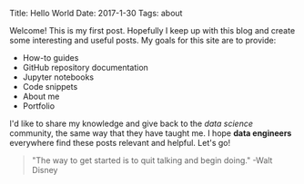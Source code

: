 Title: Hello World
Date: 2017-1-30
Tags: about

Welcome!  This is my first post.  Hopefully I keep up with this blog and create some interesting and useful posts.  My goals for this site are to provide:

  * How-to guides
  * GitHub repository documentation
  * Jupyter notebooks
  * Code snippets
  * About me
  * Portfolio

I'd like to share my knowledge and give back to the *data science* community, the same way that they have taught me.  I hope **data engineers** everywhere find these posts relevant and helpful.  Let's go!

> "The way to get started is to quit talking and begin doing."
> -Walt Disney
